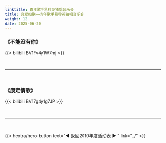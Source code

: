 ```yaml
---
linktitle: 青年歌手易秒英独唱音乐会
title: 真爱如歌——青年歌手易秒英独唱音乐会
weight: 12
date: 2025-06-20
---
```


### 《不能没有你》

{{< bilibili BV1Fv4y1W7mj >}}

<br>
<hr>
<br>


### 《康定情歌》

{{< bilibili BV17g4y1g7JP >}}

<br>
<hr>
<br>

{{< hextra/hero-button text="◀ 返回2010年度活动表 ▶ " link="../" >}}